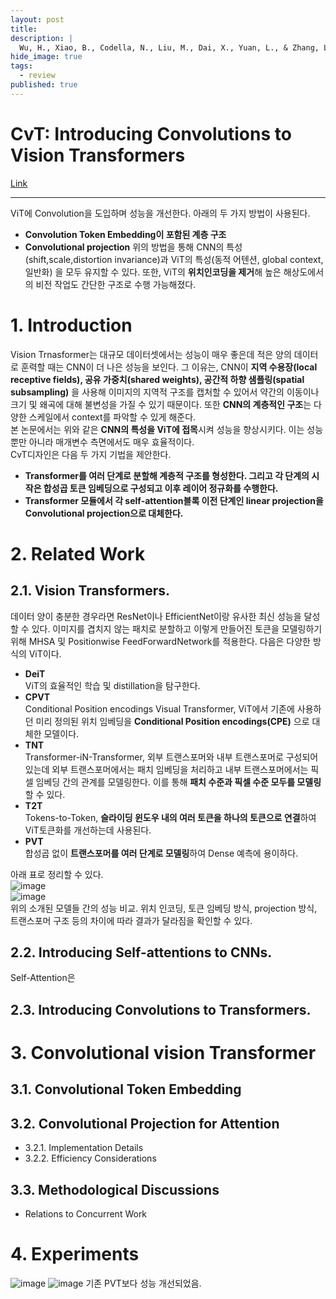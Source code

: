 ```yaml
---
layout: post
title: 
description: |
  Wu, H., Xiao, B., Codella, N., Liu, M., Dai, X., Yuan, L., & Zhang, L. (2021). Cvt: Introducing convolutions to vision transformers. In Proceedings of the IEEE/CVF International Conference on Computer Vision (pp. 22-31).
hide_image: true
tags:
  - review
published: true
---
```


# CvT: Introducing Convolutions to Vision Transformers
[Link](https://arxiv.org/abs/2103.15808)
* * *
ViT에 Convolution을 도입하며 성능을 개선한다. 아래의 두 가지 방법이 사용된다.
* **Convolution Token Embedding이 포함된 계층 구조**
* **Convolutional projection**
위의 방법을 통해 CNN의 특성(shift,scale,distortion invariance)과 ViT의 특성(동적 어텐션, global context,일반화)
을 모두 유지할 수 있다. 또한, ViT의 **위치인코딩을 제거**해 높은 해상도에서의 비전 작업도 간단한 구조로 수행 가능해졌다.

# 1. Introduction
Vision Trnasformer는 대규모 데이터셋에서는 성능이 매우 좋은데 적은 양의 데이터로 훈력할 때는 CNN이 더 나은 성능을 보인다. 그 이유는,
CNN이 **지역 수용장(local receptive fields), 공유 가중치(shared weights), 공간적 하향 샘플링(spatial subsampling)** 을 사용해
이미지의 지역적 구조를 캡처할 수 있어서 약간의 이동이나 크기 및 왜곡에 대해 불변성을 가질 수 있기 때문이다. 또한 **CNN의 계층적인 
구조**는 다양한 스케일에서 context를 파악할 수 있게 해준다.   
본 논문에서는 위와 같은 **CNN의 특성을 ViT에 접목**시켜 성능을 향상시키다. 이는 성능 뿐만 아니라 매개변수 측면에서도 매우 효율적이다.   
CvT디자인은 다음 두 가지 기법을 제안한다.   
* **Transformer를 여러 단계로 분할해 계층적 구조를 형성한다. 그리고 각 단계의 시작은 합성곱 토큰 임베딩으로 구성되고 
이후 레이어 정규화를 수행한다.**
* **Transformer 모듈에서 각 self-attention블록 이전 단계인 linear projection을 Convolutional projection으로 대체한다.**

# 2. Related Work
## 2.1. Vision Transformers.
데이터 양이 충분한 경우라면 ResNet이나 EfficientNet이랑 유사한 최신 성능을 달성할 수 있다. 이미지를 겹치지 않는 패치로 분할하고 
이렇게 만들어진 토큰을 모델링하기 위해 MHSA 및 Positionwise FeedForwardNetwork를 적용한다. 다음은 다양한 방식의 ViT이다.  
* **DeiT**   
ViT의 효율적인 학습 및 distillation을 탐구한다.   
* **CPVT**   
Conditional Position encodings Visual Transformer, ViT에서 기존에 사용하던 미리 정의된 위치 임베딩을 **Conditional 
Position encodings(CPE)** 으로 대체한 모델이다.   
* **TNT**   
Transformer-iN-Transformer, 외부 트랜스포머와 내부 트랜스포머로 구성되어 있는데 외부 트랜스포머에서는 패치 임베딩을 처리하고
내부 트랜스포머에서는 픽셀 임베딩 간의 관계를 모델링한다. 이를 통해 **패치 수준과 픽셀 수준 모두를 모델링** 할 수 있다.   
* **T2T**   
Tokens-to-Token, **슬라이딩 윈도우 내의 여러 토큰을 하나의 토큰으로 연결**하여 ViT토큰화를 개선하는데 사용된다.   
* **PVT**   
합성곱 없이 **트랜스포머를 여러 단계로 모델링**하여 Dense 예측에 용이하다.   
   
아래 표로 정리할 수 있다.   
![image](https://github.com/Udayeon/Udayeon.github.io/assets/69246778/ace0dc06-8de5-487a-b92d-2f3c65c3ab99)   
![image](https://github.com/Udayeon/Udayeon.github.io/assets/69246778/9c6dc06e-3d3d-46cc-b448-af5a17bdd494)   
위의 소개된 모델들 간의 성능 비교. 위치 인코딩, 토큰 임베딩 방식, projection 방식, 트랜스포머 구조 등의 차이에 따라 결과가 달라짐을
확인할 수 있다. 

## 2.2. Introducing Self-attentions to CNNs.
Self-Attention은 
## 2.3. Introducing Convolutions to Transformers.

# 3. Convolutional vision Transformer
## 3.1. Convolutional Token Embedding
## 3.2. Convolutional Projection for Attention
* 3.2.1. Implementation Details
* 3.2.2. Efficiency Considerations
## 3.3. Methodological Discussions
* Relations to Concurrent Work
  
# 4. Experiments
![image](https://github.com/Udayeon/Udayeon.github.io/assets/69246778/7540f3cc-160d-493e-948b-bf967d654e07)
![image](https://github.com/Udayeon/Udayeon.github.io/assets/69246778/7f4aa371-1ba0-4f78-aaa6-5d1aefc7f0d6)
기존 PVT보다 성능 개선되었음.

